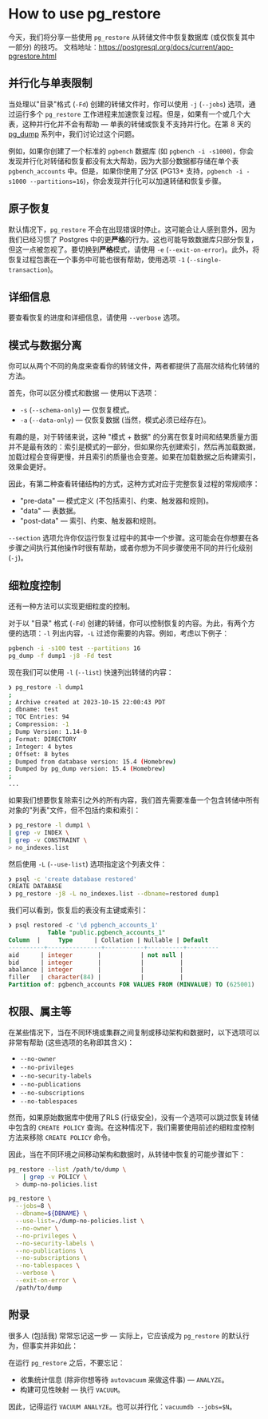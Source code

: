 # How to use pg_restore

今天，我们将分享一些使用 `pg_restore` 从转储文件中恢复数据库 (或仅恢复其中一部分) 的技巧。
文档地址：https://postgresql.org/docs/current/app-pgrestore.html

## 并行化与单表限制

当处理以"目录"格式 (`-Fd`) 创建的转储文件时，你可以使用 `-j` (`--jobs`) 选项，通过运行多个 `pg_restore` 工作进程来加速恢复过程。但是，如果有一个或几个大表，这种并行化并不会有帮助 — 单表的转储或恢复不支持并行化。在第 8 天的 [pg_dump](https://gitlab.com/postgres-ai/postgresql-consulting/postgres-howtos/-/blob/main/0008_how_to_speed_up_pg_dump.md) 系列中，我们讨论过这个问题。

例如，如果你创建了一个标准的 `pgbench` 数据库 (如 `pgbench -i -s1000`)，你会发现并行化对转储和恢复都没有太大帮助，因为大部分数据都存储在单个表 `pgbench_accounts` 中。但是，如果你使用了分区 (PG13+ 支持，`pgbench -i -s1000 --partitions=16`)，你会发现并行化可以加速转储和恢复步骤。

## 原子恢复

默认情况下，`pg_restore` 不会在出现错误时停止。这可能会让人感到意外，因为我们已经习惯了 Postgres 中的更**严格**的行为。这也可能导致数据库只部分恢复，但这一点被忽视了。要切换到**严格**模式，请使用 `-e` (`--exit-on-error`)。此外，将恢复过程包裹在一个事务中可能也很有帮助，使用选项 `-1` (`--single-transaction`)。

## 详细信息

要查看恢复的进度和详细信息，请使用 `--verbose` 选项。

## 模式与数据分离

你可以从两个不同的角度来查看你的转储文件，两者都提供了高层次结构化转储的方法。

首先，你可以区分模式和数据 — 使用以下选项：

- `-s` (`--schema-only`) — 仅恢复模式。
- `-a` (`--data-only`) — 仅恢复数据 (当然，模式必须已经存在)。

有趣的是，对于转储来说，这种 "模式 + 数据" 的分离在恢复时间和结果质量方面并不是最有效的：索引是模式的一部分，但如果你先创建索引，然后再加载数据，加载过程会变得更慢，并且索引的质量也会变差。如果在加载数据之后构建索引，效果会更好。

因此，有第二种查看转储结构的方式，这种方式对应于完整恢复过程的常规顺序：

- "pre-data" — 模式定义 (不包括索引、约束、触发器和规则)。
- "data" — 表数据。
- "post-data" — 索引、约束、触发器和规则。

`--section` 选项允许你仅运行恢复过程中的其中一个步骤。这可能会在你想要在各步骤之间执行其他操作时很有帮助，或者你想为不同步骤使用不同的并行化级别 (`-j`)。

## 细粒度控制

还有一种方法可以实现更细粒度的控制。

对于以 "目录" 格式 (`-Fd`) 创建的转储，你可以控制恢复的内容。为此，有两个方便的选项：`-l` 列出内容，`-L` 过滤你需要的内容。例如，考虑以下例子：

```bash
pgbench -i -s100 test --partitions 16
pg_dump -f dump1 -j8 -Fd test
```

现在我们可以使用 `-l` (`--list`) 快速列出转储的内容：

```bash
❯ pg_restore -l dump1
;
; Archive created at 2023-10-15 22:00:43 PDT
; dbname: test
; TOC Entries: 94
; Compression: -1
; Dump Version: 1.14-0
; Format: DIRECTORY
; Integer: 4 bytes
; Offset: 8 bytes
; Dumped from database version: 15.4 (Homebrew)
; Dumped by pg_dump version: 15.4 (Homebrew)
;
...
```

如果我们想要恢复除索引之外的所有内容，我们首先需要准备一个包含转储中所有对象的"列表"文件，但不包括约束和索引：

```bash
❯ pg_restore -l dump1 \
| grep -v INDEX \
| grep -v CONSTRAINT \
> no_indexes.list
```

然后使用 `-L` (`--use-list`) 选项指定这个列表文件：

```bash
❯ psql -c 'create database restored'
CREATE DATABASE
❯ pg_restore -j8 -L no_indexes.list --dbname=restored dump1
```

我们可以看到，恢复后的表没有主键或索引：

```sql
❯ psql restored -c '\d pgbench_accounts_1'
           Table "public.pgbench_accounts_1"
Column  |     Type      | Collation | Nullable | Default
----------+---------------+-----------+----------+---------
aid      | integer       |           | not null |
bid      | integer       |           |          |
abalance | integer       |           |          |
filler   | character(84) |           |          |
Partition of: pgbench_accounts FOR VALUES FROM (MINVALUE) TO (625001)
```

## 权限、属主等

在某些情况下，当在不同环境或集群之间复制或移动架构和数据时，以下选项可以非常有帮助 (这些选项的名称即其含义)：

- `--no-owner`
- `--no-privileges`
- `--no-security-labels`
- `--no-publications`
- `--no-subscriptions`
- `--no-tablespaces`

然而，如果原始数据库中使用了RLS (行级安全)，没有一个选项可以跳过恢复转储中包含的 `CREATE POLICY` 查询。在这种情况下，我们需要使用前述的细粒度控制方法来移除 `CREATE POLICY` 命令。

因此，当在不同环境之间移动架构和数据时，从转储中恢复的可能步骤如下：

```bash
pg_restore --list /path/to/dump \
    | grep -v POLICY \
  > dump-no-policies.list

pg_restore \
  --jobs=8 \
  --dbname=${DBNAME} \
  --use-list=./dump-no-policies.list \
  --no-owner \
  --no-privileges \
  --no-security-labels \
  --no-publications \
  --no-subscriptions \
  --no-tablespaces \
  --verbose \
  --exit-on-error \
  /path/to/dump
```

## 附录

很多人 (包括我) 常常忘记这一步 — 实际上，它应该成为 `pg_restore` 的默认行为，但事实并非如此：

在运行 `pg_restore` 之后，不要忘记：

- 收集统计信息 (除非你想等待 `autovacuum` 来做这件事)  — `ANALYZE`。
- 构建可见性映射 — 执行 `VACUUM`。

因此，记得运行 `VACUUM ANALYZE`。也可以并行化：`vacuumdb --jobs=$N`。